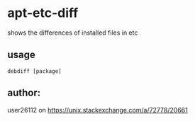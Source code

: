 # apt-etc-diff
shows the differences of installed files in etc

## usage

    debdiff [package]

## author:

user26112 on https://unix.stackexchange.com/a/72778/20661
